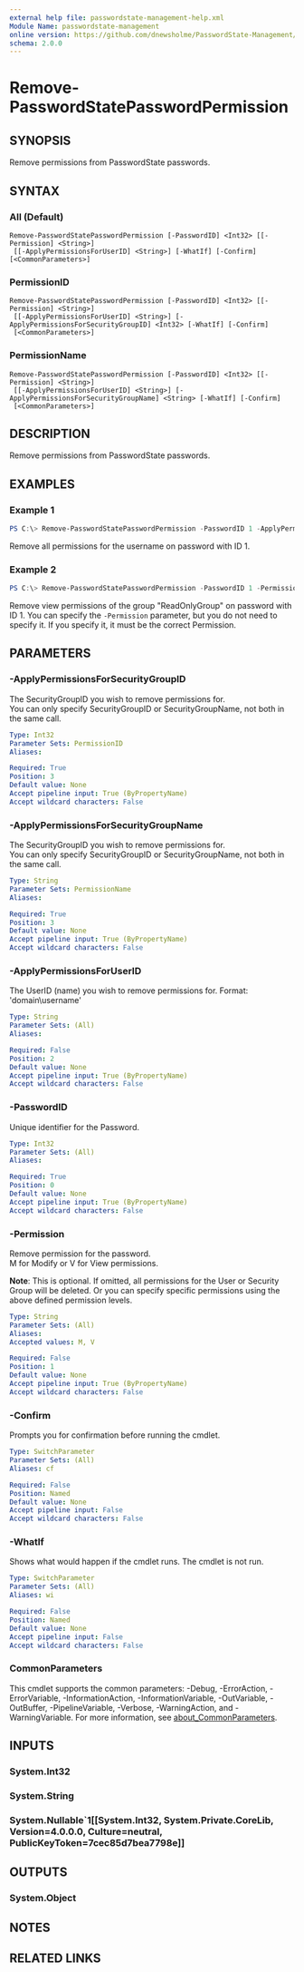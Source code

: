 ```yaml
---
external help file: passwordstate-management-help.xml
Module Name: passwordstate-management
online version: https://github.com/dnewsholme/PasswordState-Management/blob/master/docs/Remove-PasswordStatePasswordPermission.md
schema: 2.0.0
---
```


# Remove-PasswordStatePasswordPermission

## SYNOPSIS
Remove permissions from PasswordState passwords.

## SYNTAX

### All (Default)
```
Remove-PasswordStatePasswordPermission [-PasswordID] <Int32> [[-Permission] <String>]
 [[-ApplyPermissionsForUserID] <String>] [-WhatIf] [-Confirm] [<CommonParameters>]
```

### PermissionID
```
Remove-PasswordStatePasswordPermission [-PasswordID] <Int32> [[-Permission] <String>]
 [[-ApplyPermissionsForUserID] <String>] [-ApplyPermissionsForSecurityGroupID] <Int32> [-WhatIf] [-Confirm]
 [<CommonParameters>]
```

### PermissionName
```
Remove-PasswordStatePasswordPermission [-PasswordID] <Int32> [[-Permission] <String>]
 [[-ApplyPermissionsForUserID] <String>] [-ApplyPermissionsForSecurityGroupName] <String> [-WhatIf] [-Confirm]
 [<CommonParameters>]
```

## DESCRIPTION
Remove permissions from PasswordState passwords.

## EXAMPLES

### Example 1
```powershell
PS C:\> Remove-PasswordStatePasswordPermission -PasswordID 1 -ApplyPermissionsForUserID "domain\username"
```

Remove all permissions for the username on password with ID 1.

### Example 2
```powershell
PS C:\> Remove-PasswordStatePasswordPermission -PasswordID 1 -Permission V -ApplyPermissionsForSecurityGroupName "ReadOnlyGroup"
```

Remove view permissions of the group "ReadOnlyGroup" on password with ID 1. You can specify the `-Permission` parameter, but you do not need to specify it. If you specify it, it must be the correct Permission.

## PARAMETERS

### -ApplyPermissionsForSecurityGroupID
The SecurityGroupID you wish to remove permissions for.  
You can only specify SecurityGroupID or SecurityGroupName, not both in the same call.

```yaml
Type: Int32
Parameter Sets: PermissionID
Aliases:

Required: True
Position: 3
Default value: None
Accept pipeline input: True (ByPropertyName)
Accept wildcard characters: False
```

### -ApplyPermissionsForSecurityGroupName
The SecurityGroupID you wish to remove permissions for.  
You can only specify SecurityGroupID or SecurityGroupName, not both in the same call.

```yaml
Type: String
Parameter Sets: PermissionName
Aliases:

Required: True
Position: 3
Default value: None
Accept pipeline input: True (ByPropertyName)
Accept wildcard characters: False
```

### -ApplyPermissionsForUserID
The UserID (name) you wish to remove permissions for. Format: 'domain\username'

```yaml
Type: String
Parameter Sets: (All)
Aliases:

Required: False
Position: 2
Default value: None
Accept pipeline input: True (ByPropertyName)
Accept wildcard characters: False
```

### -PasswordID
Unique identifier for the Password.

```yaml
Type: Int32
Parameter Sets: (All)
Aliases:

Required: True
Position: 0
Default value: None
Accept pipeline input: True (ByPropertyName)
Accept wildcard characters: False
```

### -Permission
Remove permission for the password.  
M for Modify or V for View permissions.

**Note**: This is optional. If omitted, all permissions for the User or Security Group will be deleted. Or you can specify specific permissions using the above defined permission levels.

```yaml
Type: String
Parameter Sets: (All)
Aliases:
Accepted values: M, V

Required: False
Position: 1
Default value: None
Accept pipeline input: True (ByPropertyName)
Accept wildcard characters: False
```

### -Confirm
Prompts you for confirmation before running the cmdlet.

```yaml
Type: SwitchParameter
Parameter Sets: (All)
Aliases: cf

Required: False
Position: Named
Default value: None
Accept pipeline input: False
Accept wildcard characters: False
```

### -WhatIf
Shows what would happen if the cmdlet runs.
The cmdlet is not run.

```yaml
Type: SwitchParameter
Parameter Sets: (All)
Aliases: wi

Required: False
Position: Named
Default value: None
Accept pipeline input: False
Accept wildcard characters: False
```

### CommonParameters
This cmdlet supports the common parameters: -Debug, -ErrorAction, -ErrorVariable, -InformationAction, -InformationVariable, -OutVariable, -OutBuffer, -PipelineVariable, -Verbose, -WarningAction, and -WarningVariable. For more information, see [about_CommonParameters](http://go.microsoft.com/fwlink/?LinkID=113216).

## INPUTS

### System.Int32

### System.String

### System.Nullable`1[[System.Int32, System.Private.CoreLib, Version=4.0.0.0, Culture=neutral, PublicKeyToken=7cec85d7bea7798e]]

## OUTPUTS

### System.Object
## NOTES

## RELATED LINKS
